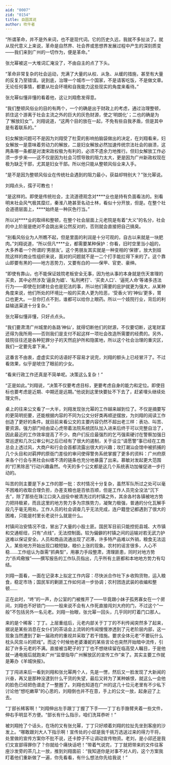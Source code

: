 ```yaml
---
aid: "0007"
zid: "0154"
title: 自圆其说
author: 吹牛者
---
```


“所谓革命，并不是外来词，也不是现代词。它的历史久远，我就不多扯淡了。就从现代意义上来说，革命是自然界、社会界或思想界发展过程中产生的深刻质变――我们来到广州的一切作为，便是革命。”

张允幂被这一大堆词汇淹没了，不由自主的点了下头。

“革命非常复杂的社会运动，充满了大量的从权、从急、从缓的措施，甚至有大量的反复乃至错误。说到底，治理一个城市一个国家，不是请客吃饭，不是做文章。无论任何事情，都要从社会环境和自我能力这些现实的角度来看待。”

张允幂似懂非懂的看着他，这让刘翔愈发得意。

“我们整顿风俗业的目的有两个，一个的确是出于财政上的考虑，通过治理整顿，抓住这个游离于社会主流之外的巨大的灰色财源，使之‘明朗化’；二也的确是为了‘解放妇女’”。刘翔说道，“这两个目的放在一起，不免有些自我矛盾，但是其中是有着联系的。”

妇女解放问题可不是因为刘翔受了杜雯的影响拍脑袋做出的决定，在刘翔看来，妇女解放一是意味着劳动力的解放，二是妇女解放必然加速传统宗法社会的崩溃，这两条哪一条都是对澳宋政权极为有利的，必须不遗余力地推行。但妇女解放工作必须一步步来――这不仅是因为社会习惯导致的阻力太大，更是因为广州新政权现在极为缺乏干部，尤其是妇女干部。所以他只能从整顿风俗业来入手。

“是不是因为整顿风俗业在传统社会遇到的阻力最小，获益却特别大？”张允幂说。

刘翔点头，孺子可教也！

“是这样的。即使是传统社会，主流道德观念对\***\*业也是持有负面看法的。别看明末社会风气极其糜烂，秦淮八艳甚至名动士林，看似十分开放，但是。在整个社会道德层面上，\*\***始终是一种灰色行当。”

所以对\*\*\*\*业的取缔和整顿，在整个社会层面上元老院是有着“大义”的名分，社会的中上阶层是绝对不会跳出来公然反对的，否则就会直接把自己搞臭。

“别看风俗业为人所瞧不起，但是里面的利润是十分可观的，自古以来就是一块肥肉。”刘翔说道，“所以但凡\*\*\*\*业，都需要某种保护：你看，旧时空里当小姐的，大多养着一个所谓的‘男朋友’。这个男朋友其实就是一种变相的‘保镖’。放大到妓院这样的商业性组织来说，面对的问题就不是一二个打手能扛得下来的了。这个靠山即要有黑的――地方恶势力，又要有白的――保甲、官吏、豪绅。

“即使有靠山，也不能保证妓院老板安全无事，因为他从事的本身就是伤天害理的买卖，其中必然涉及‘逼良为娼’、‘私刑拷打’、‘买卖人口’、‘逼死人命‘等诸多违法行为――即使在封建社会也是犯法的事，所以他们需要的庇护就更为强大，从某种角度来说，他们所处的环境比一般的买卖人更为险恶，‘受香火’的‘神仙’更多，胃口也更大。一旦你打点不到，谁都可以给你上眼药。所以一个妓院行业，背后的利益输送渠道十分复杂。”

张允幂似懂非懂，只好点点头。

“我们要肃清广州城里的各路‘神仙’，就得切断他们的财源，不仅要切断，这笔财富还得为我所用――否则我们是支付不起这样一项社会改造所需要的经费的。另外，妓院往往还是各种犯罪分子的天然庇护所和隐匿地，所以这个社会治理的重灾区，我们一定要先拿下来。”

这番言不由衷，虚虚实实的话语好不容易才说完，刘翔的额头上已经冒汗了。不过看效果，似乎是唬住了眼前的少女。

“看来行政工作还真是不简单呢。决策这么复杂！”

“正是如此。”刘翔说，“决策不仅要考虑目标，更要考虑自身的能力和定位。即使目标也要考虑是近期、中期还是远期。”他说到这里快要扯不下去了，赶紧埋头继续处理文件。

桌上的往来公文看了一大半，刘翔发现张允幂的工作越来越到位了。不仅是摘要写的更简明扼要，还能根据内容的不同为公文分好类再顺逆摆放，为刘翔的阅读工作创造了更好的条件。就目前来看公文的主要内容仍然不超出老三样：表功、叫苦、要资源。强力部门经由梁心虎带着法院系统团队加入进来后终于可以完整自洽了，因此最近的工作效率提高了不少。商户们反应最强烈的乞丐强索硬讨在警察加强日常巡逻和几次公审公判之后已经有了很大的遏制，关于设立“请愿警”事已经在工商总会上透过风，大商户和行会会首都流露出很大的兴趣；攻打潮汕会馆中被抓捕的几个头目和对羁押的原衙门差役的审问使得警务系统掌握了更多的资料：广州府原来各个行会与黑社会纠缠不清的链条也充分地暴露了出来。慕敏对发起更大范围的“打黑除恶”行动兴趣盎然。今天的多个公文都是这几个系统表功加催促进一步行动的。

叫苦的则主要是下乡工作的那一批：农村情况十分复杂，虽然军队所过之处可以毫不困难的收取合理负担，办差支粮也是百依百顺，但是工作人员完全没法“沉下去”，除了那些在珠江口突入战役中被清洗过的村镇之外，其余各村各镇被地方势力把持极紧，而且这里的地方势力多为宗族势力，凝聚力极强，普通的分化瓦解手段几乎毫无用处。工作人员的社会调查几乎无法完成，连户籍登记都遇到了很大的困难，只能是村里长老说什么就是什么。

村镇间治安情况不佳，冒出了大量的小股土匪。国民军目前只能控扼县城、大市镇和交通枢纽，只有“点线”，无法控制面。较为偏僻的村镇之间的运输对若无武力护送难以保证安全。人员和商品流通出现了迟滞，许多特产品难以外销，粮食无法运入，某些地方开始出现口粮短缺，粮价上涨的现象。农村的谣言很多，人心不稳……工作组认为亟需“抓典型”，用暴力手段整肃，清理匪患，同时对地方势力“杀鸡儆猴”――撰写报告的工作队员指出，几乎所有土匪都和本地地方势力有勾结。

刘翔一面看，一面在记录本上拟定工作内容：尽快派合作社下乡收购货物，运入粮食，稳定市场；国民军的剿匪工作如何进一步协调；农村团连武装的收编和整顿……

正在此时，“咚”的一声，办公室的门被推开了――毕竟跟小妹子孤男寡女在一个房间，刘翔也不好锁门――一般来说不会有人作死直接闯刘大府的门，不过这个“一般”不包括另外一名元老。刘翔一抬眼，张允幂一回头，几乎同时盯着门口那人。

来的是个稀客：丁丁。上层重组后，元老内部关于丁丁的不利传闻突然多了起来，据说是某些消息在女仆们的茶话会上流转的传闻慢慢渗透到了元老阶层内部，这一现象当然遭到了新一届政府的重视并采取了若干措施。要求全体元老“不要玩什么枕头风宫斗的把戏”。而这个时候他老婆潘妮的某些言论也突然开始暗中流传，引起了许多元老的不满。直接被当靶子的丁丁也不想继续留在临高受人瞩目，于是他就一通电报后就跑来广州“监督指导广州解放区的宣传工作”来了。其实主要工作就是筹办《羊城快报》。

丁丁闯进来后一看到刘翔和张允幂两个人，先是一愣，然后又一脸发现了大新闻的兴奋，再又是那种没逮到什么干货的失望，最后又转为了某种嫉恨，就这么一会他的脸色已经把色谱走了一整圈了。刘翔也知道在广州的这几十位元老里有不少私下讨论他“想吃嫩草”的心思的，刘翔倒也并不在意，手上的公文一放，起身迎了上去。

“丁部长稀客啊！”刘翔伸出左手跟丁丁握了下手――丁丁右手胳臂夹着一些文件，伸右手明显不方便。“部长有什么指示，咱们洗耳恭听！”

被刘翔抢了个话头，在场的又有张允幂，丁丁只好顺着刘翔的拉扯先坐到客座的沙发上。“哪敢跟刘大人下指示啊！宣传处的小邱是我千挑万选送过来的得力干将，处里做的宣传方案你不批不说，还卡脖子不让调动宣传物资。老刘，是小邱还是我们文宣部得罪你了？你就给个痛快话吧！”带着气说完，丁丁就把带来的文件往客座沙发旁的茶几上一放，推到刘翔面前：“我知道你是对事不对人的，这个方案我盯着他们重新做了一遍，你先看看，有什么想法你先给我说！”
